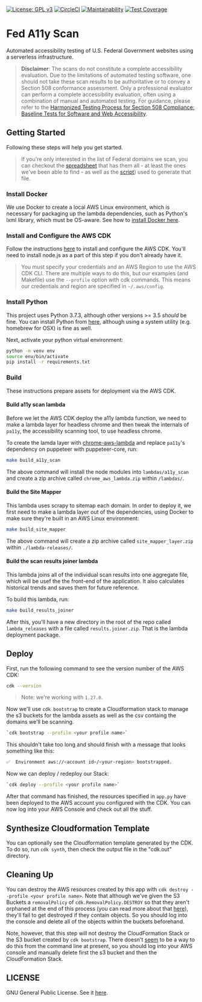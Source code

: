 [![License: GPL v3](https://img.shields.io/badge/License-GPLv3-blue.svg)](https://www.gnu.org/licenses/gpl-3.0)
[![CircleCI](https://circleci.com/gh/csmcallister/fed-a11y-scan.svg?style=svg)](https://circleci.com/gh/csmcallister/fed-a11y-scan)
[![Maintainability](https://api.codeclimate.com/v1/badges/52cc06fdf519f75d6b4c/maintainability)](https://codeclimate.com/github/csmcallister/fed-a11y-scan/maintainability)
[![Test Coverage](https://api.codeclimate.com/v1/badges/52cc06fdf519f75d6b4c/test_coverage)](https://codeclimate.com/github/csmcallister/fed-a11y-scan/test_coverage)

# Fed A11y Scan

Automated accessibility testing of U.S. Federal Government websites using a serverless infrastructure.

>**Disclaimer**:  The scans do not constitute a complete accessibility evaluation. Due to the limitations of automated testing software, one should not take these scan results to be authoritative or to convey a Section 508 conformance assessment. Only a professional evaluator can perform a complete accessibility evaluation, often using a combination of manual and automated testing. For guidance, please refer to the [Harmonized Testing Process for Section 508 Compliance: Baseline Tests for Software and Web Accessibility](https://www.dhs.gov/sites/default/files/publications/Baseline_Tests_for_Software_and_Web_Accessibility_3.pdf).

## Getting Started

Following these steps will help you get started.

>If you're only interested in the list of Federal domains we scan, you can checkout the [spreadsheet](https://github.com/csmcallister/fed-a11y-scan/tree/master/domains/domains.csv) that has them all - at least the ones we've been able to find - as well as the [script](https://github.com/csmcallister/fed-a11y-scan/tree/master/domains/create_domains_csv.py)) used to generate that file.

### Install Docker

We use Docker to create a local AWS Linux environment, which is necessary for packaging up the lambda dependencies, such as Python's lxml library, which must be OS-aware. See how to [install Docker here](https://docs.docker.com/get-docker/).

### Install and Configure the AWS CDK

Follow the instructions [here](https://docs.aws.amazon.com/cdk/latest/guide/getting_started.html) to install and configure the AWS CDK. You'll need to install node.js as a part of this step if you don't already have it.

>You must specify your credentials and an AWS Region to use the AWS CDK CLI. There are multiple ways to do this, but our examples (and Makefile) use the `--profile` option with cdk commands. This means our credentials and region are specified in `~/.aws/config`.

### Install Python

This project uses Python 3.7.3, although other versions >= 3.5 *should* be fine. You can install Python from [here](https://www.python.org/downloads/), although using a system utility (e.g. homebrew for OSX) is fine as well.

Next, activate your python virtual environment:

```bash
python -m venv env
source env/bin/activate
pip install -r requirements.txt
```

### Build

These instructions prepare assets for deployment via the AWS CDK.

#### Build a11y scan lambda

Before we let the AWS CDK deploy the a11y lambda function, we need to make a lambda layer for headless chrome and then tweak the internals of `pa11y`, the accessibility scanning tool, to use headless chrome.

To create the lamda layer with [chrome-aws-lambda](https://github.com/alixaxel/chrome-aws-lambda) and replace `pa11y`'s dependency on puppeteer with puppeteer-core, run:

```bash
make build_a11y_scan
```

The above command will install the node modules into `lambdas/a11y_scan` and create a zip archive called `chrome_aws_lambda.zip` within `/lambdas/`.

#### Build the Site Mapper

This lambda uses scrapy to sitemap each domain. In order to deploy it, we first need to make a lambda layer out of the dependencies, using Docker to make sure they're built in an AWS Linux environment:

```bash
make build_site_mapper
```

The above command will create a zip archive called `site_mapper_layer.zip` within `./lambda-releases/`.

#### Build the scan results joiner lambda

This lambda joins all of the individual scan results into one aggregate file, which will be usef the the front-end of the application. It also calculates historical trends and saves them for future reference.

To build this lambda, run:

```bash
make build_results_joiner
```

After this, you'll have a new directory in the root of the repo called `lambda_releases` with a file called `results.joiner.zip`. That is the lambda deployment package.

## Deploy

First, run the following command to see the version number of the AWS CDK:

```bash
cdk --version
```

>Note: we're working with `1.27.0`.

Now we'll use `cdk bootstrap` to create a Cloudformation stack to manage the s3 buckets for the lambda assets as well as the csv containg the domains we'll be scanning.

```bash
`cdk bootstrap --profile <your profile name>`
```

This shouldn't take too long and should finish with a message that looks something like this:

```bash
✅  Environment aws://<account id>/<your-region> bootstrapped.
```

Now we can deploy / redeploy our Stack:

```bash
`cdk deploy --profile <your profile name>`
```

After that command has finished, the resources specified in `app.py` have been deployed to the AWS account you configured with the CDK. You can now log into your AWS Console and check out all the stuff.

## Synthesize Cloudformation Template

You can optionally see the Cloudformation template generated by the CDK. To do so, run `cdk synth`, then check the output file in the "cdk.out" directory.

## Cleaning Up

You can destroy the AWS resources created by this app with `cdk destroy --profile <your profile name>`. Note that although we've given the S3 Buckets a `removalPolicy` of `cdk.RemovalPolicy.DESTROY` so that they aren't orphaned at the end of this process (you can read more about that [here](https://docs.aws.amazon.com/AmazonS3/latest/user-guide/delete-bucket.html)), they'll fail to get destroyed if they contain objects. So you should log into the console and delete all of the objects within the buckets beforehand.

Note, however, that this step will not destroy the CloudFormation Stack or the S3 bucket created by `cdk bootstrap`. There doesn't [seem](https://github.com/aws/aws-cdk/issues/986) to be a way to do this from the command line at present, so you should log into your AWS console and manually delete first the s3 bucket and then the CloudFormation Stack.

## LICENSE

GNU General Public License. See it [here](https://github.com/csmcallister/fed-a11y-scan/blob/master/.github/LICENSE).
